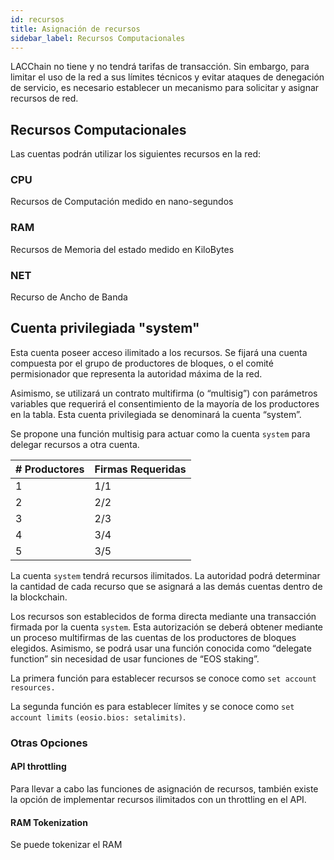 ```yaml
---
id: recursos
title: Asignación de recursos 
sidebar_label: Recursos Computacionales
---
```


LACChain no tiene y no tendrá tarifas de transacción. Sin embargo, para limitar el uso de la red a sus límites técnicos y evitar ataques de denegación de servicio, es necesario establecer un mecanismo para solicitar y asignar recursos de red.

## Recursos Computacionales

Las cuentas podrán utilizar los siguientes recursos en la red:
### CPU
Recursos de Computación medido en nano-segundos 

### RAM
Recursos de Memoria del estado medido en KiloBytes

### NET

Recurso de Ancho de Banda 


## Cuenta privilegiada "system"

Esta cuenta poseer acceso ilimitado a los recursos.  Se fijará una cuenta compuesta por el grupo de productores de bloques, o el comité permisionador que representa la autoridad máxima de la red. 

Asimismo, se utilizará un contrato multifirma (o “multisig”) con parámetros variables que requerirá el consentimiento de la mayoría de los productores en la tabla. Esta cuenta privilegiada se denominará la cuenta “system”.

Se propone una función multisig para actuar como la cuenta `system` para delegar recursos a otra cuenta.

| # Productores | Firmas Requeridas |
|---|---|
| 1 | 1/1 |
| 2 | 2/2 |
| 3 | 2/3 |
| 4 | 3/4 |
| 5 | 3/5 |


 La cuenta `system` tendrá recursos ilimitados. La autoridad podrá determinar la cantidad de cada recurso que se asignará a las demás cuentas dentro de la blockchain.


Los recursos son establecidos de forma directa mediante una transacción firmada por la cuenta `system`. Esta autorización se deberá obtener mediante un proceso multifirmas de las cuentas de los productores de bloques elegidos. Asimismo, se podrá usar una función conocida como “delegate function” sin necesidad de usar funciones de “EOS staking”. 

La primera función para establecer recursos se conoce como `set account resources.`

La segunda función es para establecer límites y se conoce como `set account limits` `(eosio.bios: setalimits)`.


### Otras Opciones

#### API throttling
Para llevar a cabo las funciones de asignación de recursos, también existe la opción de implementar recursos ilimitados con un throttling en el API.

#### RAM Tokenization

Se puede tokenizar el RAM


